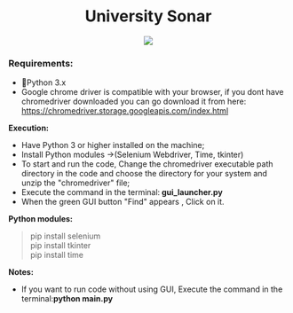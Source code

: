<h1 align="center"> University Sonar </h1> 
<p align="center">
  <img src="https://github.com/Osama-NJ/University-Sonar/blob/main/img/dev_exp_share-logo.png" />
</p>

### Requirements:
* 🐍Python  3.x
* Google chrome driver is compatible with your browser, if you dont have chromedriver downloaded you can go download it from here: https://chromedriver.storage.googleapis.com/index.html

<strong>Execution:</strong>
* Have Python 3 or higher installed on the machine;
* Install Python modules &#8594;(Selenium Webdriver, Time, tkinter)
* To start and run the code, Change the chromedriver executable path directory in the code  and choose the directory for your system and unzip the "chromedriver" file;
* Execute the command in the terminal:<strong> gui_launcher.py</strong>
* When the green GUI button "Find" appears , Click on it.

<strong>Python modules: </strong>
 > pip install selenium </br>
 > pip install tkinter </br>
 > pip install time </br>
 

<strong>Notes:</strong>
* If you want to run code without using GUI, Execute the command in the terminal:<strong>python main.py</strong>
